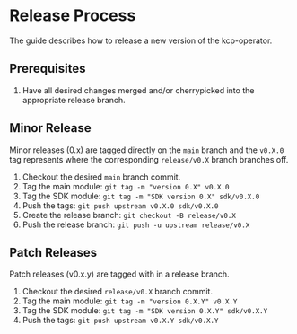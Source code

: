 # Release Process

The guide describes how to release a new version of the kcp-operator.

## Prerequisites

1. Have all desired changes merged and/or cherrypicked into the appropriate
   release branch.

## Minor Release

Minor releases (0.x) are tagged directly on the `main` branch and the `v0.X.0`
tag represents where the corresponding `release/v0.X` branch branches off.

1. Checkout the desired `main` branch commit.
1. Tag the main module: `git tag -m "version 0.X" v0.X.0`
1. Tag the SDK module: `git tag -m "SDK version 0.X" sdk/v0.X.0`
1. Push the tags: `git push upstream v0.X.0 sdk/v0.X.0`
1. Create the release branch: `git checkout -B release/v0.X`
1. Push the release branch: `git push -u upstream release/v0.X`

## Patch Releases

Patch releases (v0.x.y) are tagged with in a release branch.

1. Checkout the desired `release/v0.X` branch commit.
1. Tag the main module: `git tag -m "version 0.X.Y" v0.X.Y`
1. Tag the SDK module: `git tag -m "SDK version 0.X.Y" sdk/v0.X.Y`
1. Push the tags: `git push upstream v0.X.Y sdk/v0.X.Y`

